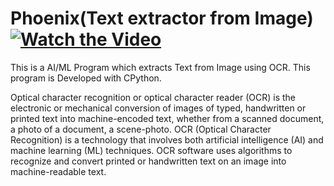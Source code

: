 # Phoenix(Text extractor from Image) [![Watch the Video](https://img.shields.io/badge/Watch-YouTube-red.svg?logo=YouTube&style=for-the-badge)](https://youtu.be/s7YvP_iksi0?feature=shared)

This is a AI/ML Program which extracts Text from Image using OCR. This program is Developed with CPython. 

Optical character recognition or optical character reader (OCR) is the electronic or mechanical conversion of images of typed, handwritten or printed text into machine-encoded text, whether from a scanned document, a photo of a document, a scene-photo. OCR (Optical Character Recognition) is a technology that involves both artificial intelligence (AI) and machine learning (ML) techniques. OCR software uses algorithms to recognize and convert printed or handwritten text on an image into machine-readable text.
